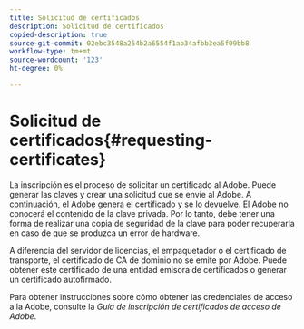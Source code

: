 ```yaml
---
title: Solicitud de certificados
description: Solicitud de certificados
copied-description: true
source-git-commit: 02ebc3548a254b2a6554f1ab34afbb3ea5f09bb8
workflow-type: tm+mt
source-wordcount: '123'
ht-degree: 0%

---
```


# Solicitud de certificados{#requesting-certificates}

La inscripción es el proceso de solicitar un certificado al Adobe. Puede generar las claves y crear una solicitud que se envíe al Adobe. A continuación, el Adobe genera el certificado y se lo devuelve. El Adobe no conocerá el contenido de la clave privada. Por lo tanto, debe tener una forma de realizar una copia de seguridad de la clave para poder recuperarla en caso de que se produzca un error de hardware.

A diferencia del servidor de licencias, el empaquetador o el certificado de transporte, el certificado de CA de dominio no se emite por Adobe. Puede obtener este certificado de una entidad emisora de certificados o generar un certificado autofirmado.

Para obtener instrucciones sobre cómo obtener las credenciales de acceso a la Adobe, consulte la *Guía de inscripción de certificados de acceso de Adobe*.
